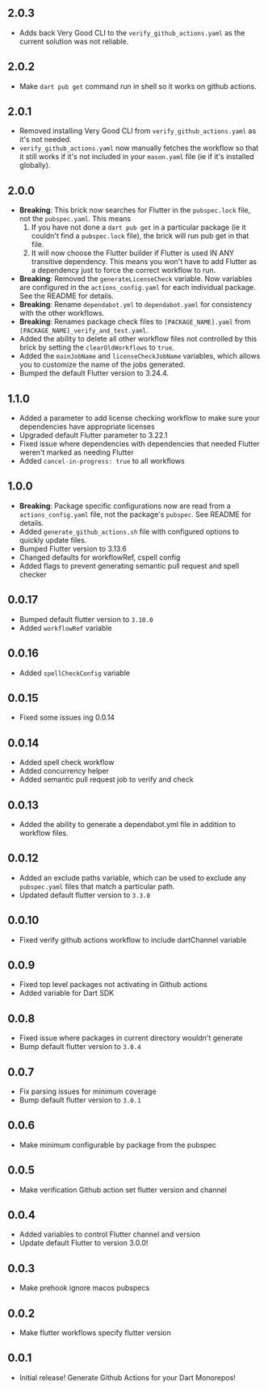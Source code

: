 ## 2.0.3

- Adds back Very Good CLI to the `verify_github_actions.yaml` as the current solution was not reliable.

## 2.0.2

- Make `dart pub get` command run in shell so it works on github actions.

## 2.0.1

- Removed installing Very Good CLI from `verify_github_actions.yaml` as it's not needed.
- `verify_github_actions.yaml` now manually fetches the workflow so that it still works if it's not included in your `mason.yaml` file (ie if it's installed globally).

## 2.0.0

- **Breaking**: This brick now searches for Flutter in the `pubspec.lock` file, not the `pubspec.yaml`. This means
  1. If you have not done a `dart pub get` in a particular package (ie it couldn't find a `pubspec.lock` file), the brick will run pub get in that file.
  2. It will now choose the Flutter builder if Flutter is used IN ANY transitive dependency. This means you won't have to add Flutter as a dependency just to force the correct workflow to run.
- **Breaking**: Removed the `generateLicenseCheck` variable. Now variables are configured in the `actions_config.yaml` for each individual package. See the README for details.
- **Breaking**: Rename `dependabot.yml` to `dependabot.yaml` for consistency with the other workflows.
- **Breaking**: Renames package check files to `[PACKAGE_NAME].yaml` from `[PACKAGE_NAME]_verify_and_test.yaml`.
- Added the ability to delete all other workflow files not controlled by this brick by setting the `clearOldWorkflows` to `true`.
- Added the `mainJobName` and `licenseCheckJobName` variables, which allows you to customize the name of the jobs generated.
- Bumped the default Flutter version to 3.24.4.

## 1.1.0

- Added a parameter to add license checking workflow to make sure your dependencies have appropriate licenses
- Upgraded default Flutter parameter to 3.22.1
- Fixed issue where dependencies with dependencies that needed Flutter weren't marked as needing Flutter
- Added `cancel-in-progress: true` to all workflows

## 1.0.0

- **Breaking**: Package specific configurations now are read from a `actions_config.yaml` file, not the package's `pubspec`. See README for details.
- Added `generate_github_actions.sh` file with configured options to quickly update files.
- Bumped Flutter version to 3.13.6
- Changed defaults for workflowRef, cspell config
- Added flags to prevent generating semantic pull request and spell checker

## 0.0.17

- Bumped default flutter version to `3.10.0`
- Added `workflowRef` variable

## 0.0.16

- Added `spellCheckConfig` variable

## 0.0.15

- Fixed some issues ing 0.0.14

## 0.0.14

- Added spell check workflow
- Added concurrency helper
- Added semantic pull request job to verify and check

## 0.0.13

- Added the ability to generate a dependabot.yml file in addition to workflow files.

## 0.0.12

- Added an exclude paths variable, which can be used to exclude any `pubspec.yaml` files that match a particular path.
- Updated default flutter version to `3.3.0`

## 0.0.10

- Fixed verify github actions workflow to include dartChannel variable

## 0.0.9

- Fixed top level packages not activating in Github actions
- Added variable for Dart SDK

## 0.0.8

- Fixed issue where packages in current directory wouldn't generate
- Bump default flutter version to `3.0.4`

## 0.0.7

- Fix parsing issues for minimum coverage
- Bump default flutter version to `3.0.1`

## 0.0.6

- Make minimum configurable by package from the pubspec

## 0.0.5

- Make verification Github action set flutter version and channel

## 0.0.4

- Added variables to control Flutter channel and version
- Update default Flutter to version 3.0.0!

## 0.0.3

- Make prehook ignore macos pubspecs

## 0.0.2

- Make flutter workflows specify flutter version

## 0.0.1

- Initial release! Generate Github Actions for your Dart Monorepos!
